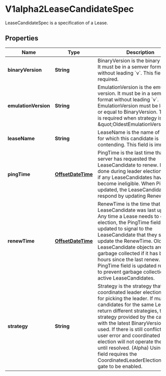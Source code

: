 

# V1alpha2LeaseCandidateSpec

LeaseCandidateSpec is a specification of a Lease.
## Properties

Name | Type | Description | Notes
------------ | ------------- | ------------- | -------------
**binaryVersion** | **String** | BinaryVersion is the binary version. It must be in a semver format without leading &#x60;v&#x60;. This field is required. | 
**emulationVersion** | **String** | EmulationVersion is the emulation version. It must be in a semver format without leading &#x60;v&#x60;. EmulationVersion must be less than or equal to BinaryVersion. This field is required when strategy is \&quot;OldestEmulationVersion\&quot; |  [optional]
**leaseName** | **String** | LeaseName is the name of the lease for which this candidate is contending. This field is immutable. | 
**pingTime** | [**OffsetDateTime**](OffsetDateTime.md) | PingTime is the last time that the server has requested the LeaseCandidate to renew. It is only done during leader election to check if any LeaseCandidates have become ineligible. When PingTime is updated, the LeaseCandidate will respond by updating RenewTime. |  [optional]
**renewTime** | [**OffsetDateTime**](OffsetDateTime.md) | RenewTime is the time that the LeaseCandidate was last updated. Any time a Lease needs to do leader election, the PingTime field is updated to signal to the LeaseCandidate that they should update the RenewTime. Old LeaseCandidate objects are also garbage collected if it has been hours since the last renew. The PingTime field is updated regularly to prevent garbage collection for still active LeaseCandidates. |  [optional]
**strategy** | **String** | Strategy is the strategy that coordinated leader election will use for picking the leader. If multiple candidates for the same Lease return different strategies, the strategy provided by the candidate with the latest BinaryVersion will be used. If there is still conflict, this is a user error and coordinated leader election will not operate the Lease until resolved. (Alpha) Using this field requires the CoordinatedLeaderElection feature gate to be enabled. | 



